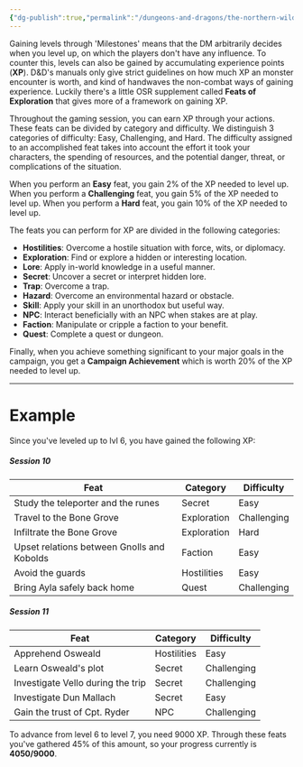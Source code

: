 ```yaml
---
{"dg-publish":true,"permalink":"/dungeons-and-dragons/the-northern-wilds/players/reference-material/leveling-through-xp/","tags":["TTRPG/Campaigns/Northern-Wilds","SRD"]}
---
```


Gaining levels through 'Milestones' means that the DM arbitrarily decides when you level up, on which the players don't have any influence. To counter this, levels can also be gained by accumulating experience points (**XP**). D&D's manuals only give strict guidelines on how much XP an monster encounter is worth, and kind of handwaves the non-combat ways of gaining experience. Luckily there's a little OSR supplement called **Feats of Exploration** that gives more of a framework on gaining XP.

Throughout the gaming session, you can earn XP through your actions. These feats can be divided by category and difficulty. We distinguish 3 categories of difficulty: Easy, Challenging, and Hard. The difficulty assigned to an accomplished feat takes into account the effort it took your characters, the spending of resources, and the potential danger, threat, or complications of the situation.

When you perform an **Easy** feat, you gain 2% of the XP needed to level up.
When you perform a **Challenging** feat, you gain 5% of the XP needed to level up.
When you perform a **Hard** feat, you gain 10% of the XP needed to level up.

The feats you can perform for XP are divided in the following categories:
- **Hostilities**: Overcome a hostile situation with force, wits, or diplomacy.
- **Exploration**: Find or explore a hidden or interesting location.
- **Lore**: Apply in-world knowledge in a useful manner.
- **Secret**: Uncover a secret or interpret hidden lore.
- **Trap**: Overcome a trap.
- **Hazard**: Overcome an environmental hazard or obstacle.
- **Skill**: Apply your skill in an unorthodox but useful way.
- **NPC**: Interact beneficially with an NPC when stakes are at play.
- **Faction**: Manipulate or cripple a faction to your benefit.
- **Quest**: Complete a quest or dungeon.

Finally, when you achieve something significant to your major goals in the campaign, you get a **Campaign Achievement** which is worth 20% of the XP needed to level up.

---
# Example
Since you've leveled up to lvl 6, you have gained the following XP:

##### Session 10

| Feat                                       | Category    | Difficulty  |
| ------------------------------------------ | ----------- | ----------- |
| Study the teleporter and the runes         | Secret      | Easy        |
| Travel to the Bone Grove                   | Exploration | Challenging |
| Infiltrate the Bone Grove                  | Exploration | Hard        |
| Upset relations between Gnolls and Kobolds | Faction     | Easy        |
| Avoid the guards                           | Hostilities | Easy        |
| Bring Ayla safely back home                | Quest       | Challenging |
##### Session 11

| Feat                              | Category    | Difficulty  |
| --------------------------------- | ----------- | ----------- |
| Apprehend Osweald                 | Hostilities | Easy        |
| Learn Osweald's plot              | Secret      | Challenging |
| Investigate Vello during the trip | Secret      | Challenging |
| Investigate Dun Mallach           | Secret      | Easy        |
| Gain the trust of Cpt. Ryder      | NPC         | Challenging |

To advance from level 6 to level 7, you need 9000 XP. Through these feats you've gathered 45% of this amount, so your progress currently is **4050/9000**.